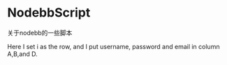 # NodebbScript
关于nodebb的一些脚本

Here I set i as the row, and I put username, password and email in column A,B,and D.
